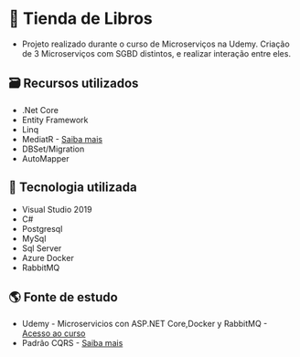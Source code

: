 # 📄 Tienda de Libros

- Projeto realizado durante o curso de Microserviços na Udemy. Criação de 3 Microserviços com SGBD distintos, e realizar interação entre eles.

## 🗃 Recursos utilizados
- .Net Core
- Entity Framework
- Linq
- MediatR - [Saiba mais](https://imasters.com.br/back-end/mediator-pattern-com-mediatr-asp-net-core-2-2 "iMasters")
- DBSet/Migration
- AutoMapper

## 💾 Tecnologia utilizada

- Visual Studio 2019
- C#
- Postgresql
- MySql
- Sql Server
- Azure Docker
- RabbitMQ

## 🌎 Fonte de estudo
- Udemy - Microservicios con ASP.NET Core,Docker y RabbitMQ - [Acesso ao curso](https://www.udemy.com/course/microservices-con-aspnet-core-y-docker-en-azure/ "Udemy")
- Padrão CQRS - [Saiba mais](https://www.eduardopires.net.br/2016/07/cqrs-o-que-e-onde-aplicar/#:~:text=CQRS%20significa%20Command%20Query%20Responsibility,Sourcing%2C%20Transaction%20Script%20e%20etc. "O que é? Onde aplicar?")

